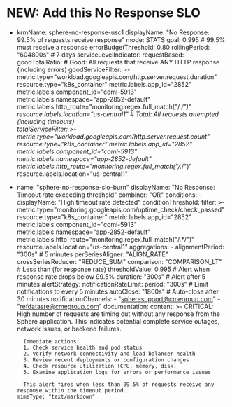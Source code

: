 
  # NEW: Add this No Response SLO
  - krmName: sphere-no-response-usc1
    displayName: "No Response: 99.5% of requests receive response"
    mode: STATS
    goal: 0.995  # 99.5% must receive a response
    errorBudgetThreshold: 0.80
    rollingPeriod: "604800s"  # 7 days
    serviceLevelIndicator:
      requestBased:
        goodTotalRatio:
          # Good: All requests that receive ANY HTTP response (including errors)
          goodServiceFilter: >-
            metric.type="workload.googleapis.com/http.server.request.duration" 
            resource.type="k8s_container" 
            metric.labels.app_id="2852" 
            metric.labels.component_id="coml-5913"
            metric.labels.namespace="app-2852-default" 
            metric.labels.http_route="monitoring.regex.full_match(\"/.*/\")" 
            resource.labels.location="us-central1"
          # Total: All requests attempted (including timeouts)  
          totalServiceFilter: >-
            metric.type="workload.googleapis.com/http.server.request.count" 
            resource.type="k8s_container" 
            metric.labels.app_id="2852" 
            metric.labels.component_id="coml-5913"
            metric.labels.namespace="app-2852-default" 
            metric.labels.http_route="monitoring.regex.full_match(\"/.*/\")" 
            resource.labels.location="us-central1"





- name: "sphere-no-response-slo-burn"
    displayName: "No Response: Timeout rate exceeding threshold"
    combiner: "OR"
    conditions:
      - displayName: "High timeout rate detected"
        conditionThreshold:
          filter: >-
            metric.type="monitoring.googleapis.com/uptime_check/check_passed" 
            resource.type="k8s_container" 
            metric.labels.app_id="2852" 
            metric.labels.component_id="coml-5913"
            metric.labels.namespace="app-2852-default" 
            metric.labels.http_route="monitoring.regex.full_match(\"/.*/\")" 
            resource.labels.location="us-central1"
          aggregations:
            - alignmentPeriod: "300s"  # 5 minutes
              perSeriesAligner: "ALIGN_RATE"
              crossSeriesReducer: "REDUCE_SUM"
          comparison: "COMPARISON_LT"  # Less than (for response rate)
          thresholdValue: 0.995  # Alert when response rate drops below 99.5%
          duration: "300s"  # Alert after 5 minutes
    alertStrategy:
      notificationRateLimit:
        period: "300s"  # Limit notifications to every 5 minutes
      autoClose: "1800s"  # Auto-close after 30 minutes
    notificationChannels:
      - "spheresupport@cmegroup.com"
      - "refdatasre@cmegroup.com"
    documentation:
      content: >-
        CRITICAL: High number of requests are timing out without any response from the Sphere application. 
        This indicates potential complete service outages, network issues, or backend failures.
        
        Immediate actions:
        1. Check service health and pod status
        2. Verify network connectivity and load balancer health
        3. Review recent deployments or configuration changes
        4. Check resource utilization (CPU, memory, disk)
        5. Examine application logs for errors or performance issues
        
        This alert fires when less than 99.5% of requests receive any response within the timeout period.
      mimeType: "text/markdown"